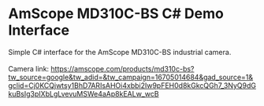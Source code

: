 # AmScope MD310C-BS C# Demo Interface

Simple C# interface for the AmScope MD310C-BS industrial camera.
<br>
<br>
Camera link: https://amscope.com/products/md310c-bs?tw_source=google&tw_adid=&tw_campaign=16705014684&gad_source=1&gclid=Cj0KCQjwtsy1BhD7ARIsAHOi4xbbi2Iw9pFEH0d8kGkcQGh7_3NyQ9dGkuBsIg3pIXbLgLvevuMSWe4aAp8kEALw_wcB